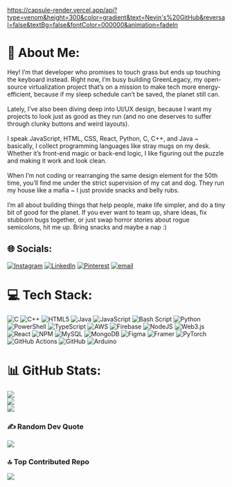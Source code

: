 https://capsule-render.vercel.app/api?type=venom&height=300&color=gradient&text=Nevin's%20GitHub&reversal=false&textBg=false&fontColor=000000&animation=fadeIn
# 💫 About Me:
Hey! I’m that developer who promises to touch grass but ends up touching the keyboard instead. Right now, I’m busy building GreenLegacy, my open-source virtualization project that’s on a mission to make tech more energy-efficient, because if my sleep schedule can’t be saved, the planet still can.<br><br>Lately, I’ve also been diving deep into UI/UX design, because I want my projects to look just as good as they run (and no one deserves to suffer through clunky buttons and weird layouts).<br><br>I speak JavaScript, HTML, CSS, React, Python, C, C++, and Java ~ basically, I collect programming languages like stray mugs on my desk. Whether it’s front-end magic or back-end logic, I like figuring out the puzzle and making it work and look clean.<br><br>When I’m not coding or rearranging the same design element for the 50th time, you’ll find me under the strict supervision of my cat and dog. They run my house like a mafia ~ I just provide snacks and belly rubs.<br><br>I’m all about building things that help people, make life simpler, and do a tiny bit of good for the planet. If you ever want to team up, share ideas, fix stubborn bugs together, or just swap horror stories about rogue semicolons, hit me up. Bring snacks and maybe a nap :)


## 🌐 Socials:
[![Instagram](https://img.shields.io/badge/Instagram-%23E4405F.svg?logo=Instagram&logoColor=white)](https://instagram.com/corrupttrace) [![LinkedIn](https://img.shields.io/badge/LinkedIn-%230077B5.svg?logo=linkedin&logoColor=white)](https://linkedin.com/in/nevin-shine-b403b932b) [![Pinterest](https://img.shields.io/badge/Pinterest-%23E60023.svg?logo=Pinterest&logoColor=white)](https://pinterest.com/nevviiiiii) [![email](https://img.shields.io/badge/Email-D14836?logo=gmail&logoColor=white)](mailto:nevinshine05@outlook.com) 

# 💻 Tech Stack:
![C](https://img.shields.io/badge/c-%2300599C.svg?style=for-the-badge&logo=c&logoColor=white) ![C++](https://img.shields.io/badge/c++-%2300599C.svg?style=for-the-badge&logo=c%2B%2B&logoColor=white) ![HTML5](https://img.shields.io/badge/html5-%23E34F26.svg?style=for-the-badge&logo=html5&logoColor=white) ![Java](https://img.shields.io/badge/java-%23ED8B00.svg?style=for-the-badge&logo=openjdk&logoColor=white) ![JavaScript](https://img.shields.io/badge/javascript-%23323330.svg?style=for-the-badge&logo=javascript&logoColor=%23F7DF1E) ![Bash Script](https://img.shields.io/badge/bash_script-%23121011.svg?style=for-the-badge&logo=gnu-bash&logoColor=white) ![Python](https://img.shields.io/badge/python-3670A0?style=for-the-badge&logo=python&logoColor=ffdd54) ![PowerShell](https://img.shields.io/badge/PowerShell-%235391FE.svg?style=for-the-badge&logo=powershell&logoColor=white) ![TypeScript](https://img.shields.io/badge/typescript-%23007ACC.svg?style=for-the-badge&logo=typescript&logoColor=white) ![AWS](https://img.shields.io/badge/AWS-%23FF9900.svg?style=for-the-badge&logo=amazon-aws&logoColor=white) ![Firebase](https://img.shields.io/badge/firebase-%23039BE5.svg?style=for-the-badge&logo=firebase) ![NodeJS](https://img.shields.io/badge/node.js-6DA55F?style=for-the-badge&logo=node.js&logoColor=white) ![Web3.js](https://img.shields.io/badge/web3.js-F16822?style=for-the-badge&logo=web3.js&logoColor=white) ![React](https://img.shields.io/badge/react-%2320232a.svg?style=for-the-badge&logo=react&logoColor=%2361DAFB) ![NPM](https://img.shields.io/badge/NPM-%23CB3837.svg?style=for-the-badge&logo=npm&logoColor=white) ![MySQL](https://img.shields.io/badge/mysql-4479A1.svg?style=for-the-badge&logo=mysql&logoColor=white) ![MongoDB](https://img.shields.io/badge/MongoDB-%234ea94b.svg?style=for-the-badge&logo=mongodb&logoColor=white) ![Figma](https://img.shields.io/badge/figma-%23F24E1E.svg?style=for-the-badge&logo=figma&logoColor=white) ![Framer](https://img.shields.io/badge/Framer-black?style=for-the-badge&logo=framer&logoColor=blue) ![PyTorch](https://img.shields.io/badge/PyTorch-%23EE4C2C.svg?style=for-the-badge&logo=PyTorch&logoColor=white) ![GitHub Actions](https://img.shields.io/badge/github%20actions-%232671E5.svg?style=for-the-badge&logo=githubactions&logoColor=white) ![GitHub](https://img.shields.io/badge/github-%23121011.svg?style=for-the-badge&logo=github&logoColor=white) ![Arduino](https://img.shields.io/badge/-Arduino-00979D?style=for-the-badge&logo=Arduino&logoColor=white)
# 📊 GitHub Stats:
![](https://github-readme-stats.vercel.app/api?username=nevinshine&theme=midnight-purple&hide_border=false&include_all_commits=true&count_private=true)<br/>
![](https://nirzak-streak-stats.vercel.app/?user=nevinshine&theme=midnight-purple&hide_border=false)<br/>
![](https://github-readme-stats.vercel.app/api/top-langs/?username=nevinshine&theme=midnight-purple&hide_border=false&include_all_commits=true&count_private=true&layout=compact)

### ✍️ Random Dev Quote
![](https://quotes-github-readme.vercel.app/api?type=horizontal&theme=merko)

### 🔝 Top Contributed Repo
![](https://github-contributor-stats.vercel.app/api?username=nevinshine&limit=5&theme=merko&combine_all_yearly_contributions=true)

<!-- Proudly created with GPRM ( https://gprm.itsvg.in ) -->
<!---
nevinshine/nevinshine is a ✨ special ✨ repository because its `README.md` (this file) appears on your GitHub profile.
You can click the Preview link to take a look at your changes.
--->
